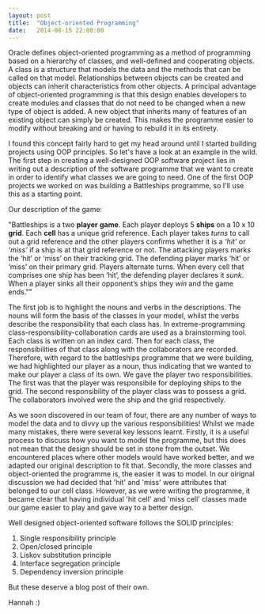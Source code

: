 ```yaml
---
layout: post
title:  "Object-oriented Programming"
date:   2014-08-15 22:00:00
---
```


Oracle defines object-oriented programming as a method of programming based on a hierarchy of classes, and well-defined and cooperating objects. A class is a structure that models the data and the methods that can be called on that model. Relationships between objects can be created and objects can inherit characteristics from other objects. A principal advantage of object-oriented programming is that this design enables developers to create modules and classes that do not need to be changed when a new type of object is added. A new object that inherits many of features of an existing object can simply be created. This makes the programme easier to modify without breaking and or having to rebuild it in its entirety. 

I found this concept fairly hard to get my head around until I started building projects using OOP principles. So let's have a look at an example in the wild. The first step in creating a well-designed OOP software project lies in writing out a description of the software programme that we want to create in order to identify what classes we are going to need. One of the first OOP projects we worked on was building a Battleships programme, so I'll use this as a starting point. 

Our description of the game:

"Battleships is a two **player** **game**. Each player deploys 5 **ships** on a 10 x 10 **grid**. Each **cell** has a unique grid reference. Each player takes *turns* to call out a grid reference and the other players confirms whether it is a *‘hit’* or *‘miss’* if a ship is at that grid reference or not. The attacking players marks the ‘hit’ or ‘miss’ on their tracking grid. The defending player marks ‘hit’ or ‘miss’ on their primary grid. Players alternate turns. When every cell that comprises one ship has been ‘hit’, the defending player declares it *sunk*. When a player sinks all their opponent’s ships they *win* and the game ends.""

The first job is to highlight the nouns and verbs in the descriptions. The nouns will form the basis of the classes in your model, whilst the verbs describe the responsibility that each class has. In extreme-programming class-responsibility-collaboration cards are used as a brainstorming tool. Each class is written on an index card. Then for each class, the responsibilities of that class along with the collaborators are recorded. Therefore, with regard to the battleships programme that we were building, we had highlighted our player as a noun, thus indicating that we wanted to make our player a class of its own. We gave the player two responsibilities. The first was that the player was responsibile for deploying ships to the grid. The second responsibility of the player class was to possess a grid. The collaborators involved were the ship and the grid respectively.

As we soon discovered in our team of four, there are any number of ways to model the data and to divvy up the various responsibilities! Whilst we made many mistakes, there were several key lessons learnt. Firstly, it is a useful process to discuss how you want to model the programme, but this does not mean that the design should be set in stone from the outset. We encountered places where other models would have worked better, and we adapted our original description to fit that. Secondly, the more classes and object-oriented the programme is, the easier it was to model. In our oirignal discussion we had decided that 'hit' and 'miss' were attributes that belonged to our cell class. However, as we were writing the programme, it became clear that having individual 'hit cell' and 'miss cell' classes made our game easier to play and gave way to a better design. 

Well designed object-oriented software follows the SOLID principles:

1. Single responsibility principle
2. Open/closed principle
3. Liskov substitution principle
4. Interface segregation principle
5. Dependency inversion principle

But these deserve a blog post of their own. 

Hannah :) 